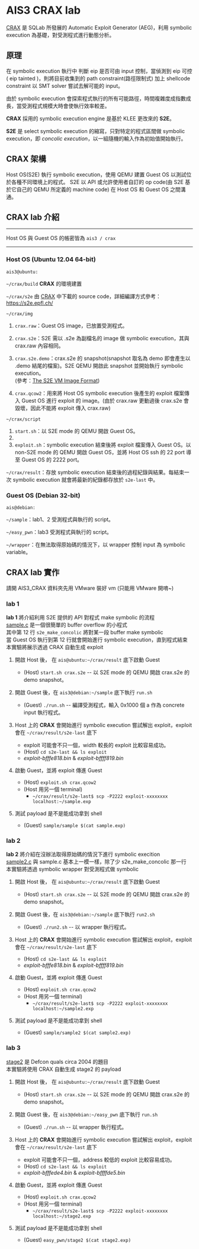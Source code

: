 ﻿# AIS3 CRAX lab

[CRAX](https://github.com/SQLab/CRAX) 是 SQLab 所發展的 Automatic Exploit Generator (AEG)，利用 symbolic execution 為基礎，對受測程式進行動態分析。

## 原理
在 symbolic execution 執行中 判斷 eip 是否可由 input 控制，當偵測到 eip 可控( eip tainted )，則將目前收集到的 path constraint(路徑限制式) 加上 shellcode constraint 以 SMT solver 嘗試去解可能的 input。

由於 symbolic execution 會探索程式執行的所有可能路徑，時間複雜度成指數成長，當受測程式規模大時會使執行效率較差。

**CRAX** 採用的 symbolic execution engine 是基於 KLEE 更改來的 **S2E**。

**S2E** 是 select symbolic execution 的縮寫，只對特定的程式區間做 symbolic execution，即 *concolic execution*，以一組隨機的輸入作為初始值開始執行。

## CRAX 架構

Host OS(S2E) 執行 symbolic execution，使用 QEMU 建置 Guest OS 以測試位於各種不同環境上的程式。
S2E 以 API 或允許使用者自訂的 op code(由 S2E 基於它自己的 QEMU 所定義的 machine code) 在 Host OS 和 Guest OS 之間溝通。

## CRAX lab 介紹
---
Host OS 與 Guest OS 的帳密皆為 `ais3 / crax`

---

### Host OS (Ubuntu 12.04 64-bit)
`ais3@ubuntu:`  

`~/crax/build` **CRAX** 的環境建置  

`~/crax/s2e`   由 [CRAX](https://github.com/SQLab/CRAX) 中下載的 source code，詳細編譯方式參考：https://s2e.epfl.ch/ 

`~/crax/img`  

1. `crax.raw`：Guest OS image，已放置受測程式。  

2. `crax.s2e`：S2E 需以 .s2e 為副檔名的 image 做 symbolic execution，其與 crax.raw 內容相同。  

3. `crax.s2e.demo`：crax.s2e 的 snapshot(snapshot 取名為 demo 即會產生以 .demo 結尾的檔案)。S2E QEMU 開啟此 snapshot 並開始執行 symbolic execution。  
(參考：[The S2E VM Image Format](https://github.com/dslab-epfl/s2e/blob/master/docs/ImageInstallation.rst#id2))

4. `crax.qcow2`：用來將 Host OS symbolic execution 後產生的 exploit 檔案傳入 Guest OS 進行 exploit 的 image。(由於 crax.raw 更動過後 crax.s2e 會毀壞，因此不能將 exploit 傳入 crax.raw)  

`~/crax/script`  

1. `start.sh`：以 S2E mode 的 QEMU 開啟 Guest OS。  
2. 
2. `exploit.sh`：symbolic execution 結束後將 exploit 檔案傳入 Guest OS。以 non-S2E mode 的 QEMU 開啟 Guest OS，並將 Host OS ssh 的 22 port 導至 Guest OS 的 2222 port。  

`~/crax/result`：存放 symbolic execution 結束後的過程紀錄與結果。每結束一次 symbolic execution 就會將最新的紀錄都存放於 `s2e-last` 中。  

### Guest OS (Debian 32-bit)  
`ais@debian:`  

`~/sample`：lab1、2 受測程式與執行的 script。 

`~/easy_pwn`：lab3 受測程式與執行的 script。 

`~/wrapper`：在無法取得原始碼的情況下，以 wrapper 控制 input 為 symbolic variable。  

## CRAX lab 實作  
請開 AIS3_CRAX 資料夾先用 VMware 裝好 vm (只能用 VMware 開唷~)  

### lab 1  
**lab 1** 將介紹利用 S2E 提供的 API 對程式 make symbolic 的流程  
[sample.c](https://github.com/SQLab/CRAX-lab/blob/master/sample/sample.c) 是一個很簡單的 buffer overflow 的小程式  
其中第 12 行 `s2e_make_concolic` 將對某一段 buffer make symbolic  
當 Guest OS 執行到第 12 行就會開始進行 symbolic execution，直到程式結束  
本實驗將展示透過 CRAX 自動生成 exploit  

1. 開啟 Host 後， 在 `ais@ubuntu:~/crax/result` 底下啟動 Guest  
	* (Host) `start.sh crax.s2e` -- 以 S2E mode 的 QEMU 開啟 crax.s2e 的 demo snapshot。  

2. 開啟 Guest 後，在 `ais3@debian:~/sample` 底下執行 `run.sh`   
	* (Guest) `./run.sh` -- 編譯受測程式，輸入 0x1000 個 a 作為 concrete input 執行程式。  

3. Host 上的 **CRAX** 會開始進行 symbolic execution 嘗試解出 exploit，exploit 會在 `~/crax/result/s2e-last` 底下  
	* exploit 可能會不只一個，width 較長的 exploit 比較容易成功。  
	* (Host) `cd s2e-last && ls exploit`  
	* _exploit-bfffe818.bin_ & _exploit-bffff819.bin_  

4. 啟動 Guest，並將 exploit 傳進 Guest  
	* (Host) `exploit.sh crax.qcow2`  
	* (Host 用另一個 terminal)   
		* `~/crax/result/s2e-last$ scp -P2222 exploit-xxxxxxxx localhost:~/sample.exp`  

5. 測試 payload 是不是能成功拿到 shell  
	* (Guest) `sample/sample $(cat sample.exp)`  

### lab 2  
**lab 2** 將介紹在沒辦法取得原始碼的情況下進行 symbolic execition  
[sample2.c](https://github.com/SQLab/CRAX-lab/blob/master/sample/sample2.c) 與 sample.c 基本上一模一樣，除了少 s2e_make_concolic 那一行  
本實驗將透過 symbolic wrapper 對受測程式做 symbolic  

1. 開啟 Host 後， 在 `ais@ubuntu:~/crax/result` 底下啟動 Guest  
	* (Host) `start.sh crax.s2e` -- 以 S2E mode 的 QEMU 開啟 crax.s2e 的 demo snapshot。  

2. 開啟 Guest 後，在 `ais3@debian:~/sample` 底下執行 `run2.sh`   
	* (Guest) `./run2.sh` -- 以 wrapper 執行程式。  

3. Host 上的 **CRAX** 會開始進行 symbolic execution 嘗試解出 exploit，exploit 會在 `~/crax/result/s2e-last` 底下  
	* (Host) `cd s2e-last && ls exploit`  
	* _exploit-bfffe818.bin_ & _exploit-bffff819.bin_  

4. 啟動 Guest，並將 exploit 傳進 Guest  
	* (Host) `exploit.sh crax.qcow2`  
	* (Host 用另一個 terminal)   
		* `~/crax/result/s2e-last$ scp -P2222 exploit-xxxxxxxx localhost:~/sample2.exp`  

5. 測試 payload 是不是能成功拿到 shell  
	* (Guest) `sample/sample2 $(cat sample2.exp)`  

### lab 3  
[stage2](https://github.com/SQLab/CRAX-lab/blob/master/sample/stage2) 是 Defcon quals circa 2004 的題目  
本實驗將使用 CRAX 自動生成 stage2 的 payload  

1. 開啟 Host 後， 在 `ais@ubuntu:~/crax/result` 底下啟動 Guest  
	* (Host) `start.sh crax.s2e` -- 以 S2E mode 的 QEMU 開啟 crax.s2e 的 demo snapshot。  

2. 開啟 Guest 後，在 `ais3@debian:~/easy_pwn` 底下執行 `run.sh`   
	* (Guest) `./run.sh` -- 以 wrapper 執行程式。  

3. Host 上的 **CRAX** 會開始進行 symbolic execution 嘗試解出 exploit，exploit 會在 `~/crax/result/s2e-last` 底下  
	* exploit 可能會不只一個，address 較低的 exploit 比較容易成功。  
	* (Host) `cd s2e-last && ls exploit`  
	* _exploit-bfffede4.bin_ & _exploit-bffffde5.bin_  

4. 啟動 Guest，並將 exploit 傳進 Guest  
	* (Host) `exploit.sh crax.qcow2`  
	* (Host 用另一個 terminal)   
		* `~/crax/result/s2e-last$ scp -P2222 exploit-xxxxxxxx localhost:~/stage2.exp`  

5. 測試 payload 是不是能成功拿到 shell  
	* (Guest) `easy_pwn/stage2 $(cat stage2.exp)`  
